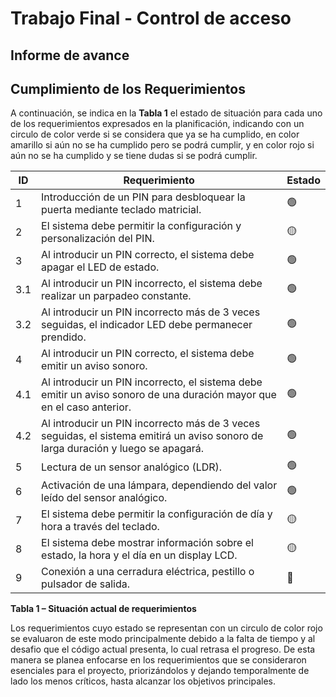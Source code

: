 #  Trabajo Final - Control de acceso

##  Informe de avance

## Cumplimiento de los Requerimientos

A continuación, se indica en la **Tabla 1** el estado de situación para cada uno de los requerimientos expresados en la planificación, indicando con un circulo de color verde si se considera que ya se ha cumplido, en color amarillo si aún no se ha cumplido pero se podrá cumplir, y en color rojo si aún no se ha cumplido y se tiene dudas si se podrá cumplir.

| **ID** | **Requerimiento**                                                                                                   | **Estado**    |
|--------|---------------------------------------------------------------------------------------------------------------------|---------------|
| 1      | Introducción de un PIN para desbloquear la puerta mediante teclado matricial.                                       | 🟢           | 
| 2      | El sistema debe permitir la configuración y personalización del PIN.                                                | 🟡            |
| 3      | Al introducir un PIN correcto, el sistema debe apagar el LED de estado.                                             | 🟢            |
| 3.1    | Al introducir un PIN incorrecto, el sistema debe realizar un parpadeo constante.                                    | 🟢 |
| 3.2    | Al introducir un PIN incorrecto más de 3 veces seguidas, el indicador LED debe permanecer prendido.                 | 🟢  |
| 4      | Al introducir un PIN correcto, el sistema debe emitir un aviso sonoro.                                              | 🟢   |
| 4.1    | Al introducir un PIN incorrecto, el sistema debe emitir un aviso sonoro de una duración mayor que en el caso anterior. | 🟢  |
| 4.2    | Al introducir un PIN incorrecto más de 3 veces seguidas, el sistema emitirá un aviso sonoro de larga duración y luego se apagará. | 🟢 |
| 5      | Lectura de un sensor analógico (LDR).                                                                               | 🟢   |
| 6      | Activación de una lámpara, dependiendo del valor leído del sensor analógico.                                        | 🟢  |
| 7      | El sistema debe permitir la configuración de día y hora a través del teclado.                                       | 🟡   |
| 8      | El sistema debe mostrar información sobre el estado, la hora y el día en un display LCD.                            | 🟡  |
| 9      | Conexión a una cerradura eléctrica, pestillo o pulsador de salida.                                                  | 🔴  |

**Tabla 1 – Situación actual de requerimientos**

Los requerimientos cuyo estado se representan con un circulo de color rojo se evaluaron de este modo principalmente debido a la falta de tiempo y al desafio que el código actual presenta, lo cual retrasa el progreso. De esta manera se planea enfocarse en los requerimientos que se consideraron esenciales para el proyecto, priorizándolos y dejando temporalmente de lado los menos críticos, hasta alcanzar los objetivos principales.
